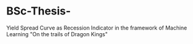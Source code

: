 # BSc-Thesis-
Yield Spread Curve as Recession Indicator in the framework of Machine Learning 
"On the trails of Dragon Kings"
